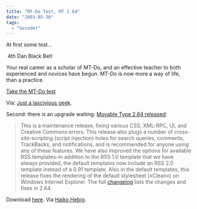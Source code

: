 ```yaml
---
title: "MT-Do Test, MT 2.64"
date: "2003-05-30"
tags:
  - "Gecodet"
---
```


At first some test…

 4th Dan Black Belt

Your real career as a scholar of MT-Do, and an effective teacher to both experienced and novices have begun. MT-Do is now more a way of life, than a practice.

[Take the MT-Do test](http://www.virtuelvis.com/tests/mtdo/index.php)

Via: [Just a lascivious geek](http://lascivious.org/archives/2003/05/hrmmm.php).

Second: there is an upgrade waiting: [Movable Type 2.64 released](http://www.movabletype.org/news/2003_05.shtml#000842):

> This is a maintenance release, fixing various CSS, XML-RPC, UI, and Creative Commons errors. This release also plugs a number of cross-site-scripting (script injection) holes for search queries, comments, TrackBacks, and notifications, and is recommended for anyone using any of these features. We have also improved the options for available RSS templates–in addition to the RSS 1.0 template that we have always provided, the default templates now include an RSS 2.0 template instead of a 0.91 template. Also in the default templates, this release fixes the rendering of the default stylesheet (»Clean«) on Windows Internet Explorer. The full [changelog](http://www.movabletype.org/docs/mtchanges.html) lists the changes and fixes in 2.64.

Download [here](http://www.movabletype.org/download.shtml). Via [Haiko Hebig](http://www.hebig.org/blogs/archives/main/001016.php).
